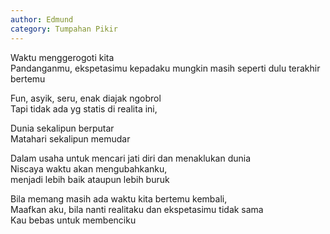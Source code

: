 ```yaml
---
author: Edmund
category: Tumpahan Pikir
---
```


Waktu menggerogoti kita  
Pandanganmu, ekspetasimu kepadaku mungkin masih seperti dulu terakhir bertemu  

Fun, asyik, seru, enak diajak ngobrol  
Tapi tidak ada yg statis di realita ini,  

Dunia sekalipun berputar  
Matahari sekalipun memudar  

Dalam usaha untuk mencari jati diri dan menaklukan dunia  
Niscaya waktu akan mengubahkanku,   
menjadi lebih baik ataupun lebih buruk  

Bila memang masih ada waktu kita bertemu kembali,  
Maafkan aku, bila nanti realitaku dan ekspetasimu tidak sama  
Kau bebas untuk membenciku  